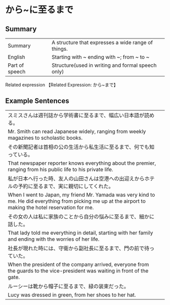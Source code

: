 # から~に至るまで

## Summary

<table><tr>   <td>Summary<td>   <td>A structure that expresses a wide range of things.</td><tr><tr>   <td>English<td>   <td>Starting with ~ ending with ~; from ~ to ~</td><tr><tr>   <td>Part of speech<td>   <td>Structure(used in writing and formal speech only)</td><tr></table><tr>   <td>Related expression<td>   <td>【Related Expression: から~まで】</td><tr></table></table>

## Example Sentences

<table><tr><td>スミスさんは週刊誌から学術書に至るまで、幅広い日本語が読める。<td><tr><tr><td>Mr. Smith can read Japanese widely, ranging from weekly magazines to scholastic books.<td><tr><tr><td>その新聞記者は首相の公の生活から私生活に至るまで、何でも知っている。<td><tr><tr><td>That newspaper reporter knows everything about the premier, ranging from his public life to his private life.<td><tr><tr><td>私が日本へ行った時、友人の山田さんは空港への出迎えからホテルの予約に至るまで、実に親切にしてくれた。<td><tr><tr><td>When I went to Japan, my friend Mr. Yamada was very kind to me. He did everything from picking me up at the airport to making the hotel reservation for me.<td><tr><tr><td>その女の人は私に家族のことから自分の悩みに至るまで、細かに話した。<td><tr><tr><td>That lady told me everything in detail, starting with her family and ending with the worries of her life.<td><tr><tr><td>社長が現れた時には、守衛から副社長に至るまで、門の前で待っていた。<td><tr><tr><td>When the president of the company arrived, everyone from the guards to the vice-president was waiting in front of the gate.<td><tr><tr><td>ルーシーは靴から帽子に至るまで、緑の装束だった。<td><tr><tr><td>Lucy was dressed in green, from her shoes to her hat.<td><tr></table>

